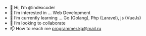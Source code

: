 - 👋 Hi, I’m @indexcoder
- 👀 I’m interested in ... Web Development
- 🌱 I’m currently learning ... Go (Golang), Php (Laravel), js (VueJs)
- 💞️ I’m looking to collaborate
- 📫 How to reach me programmer.kg@mail.ru
